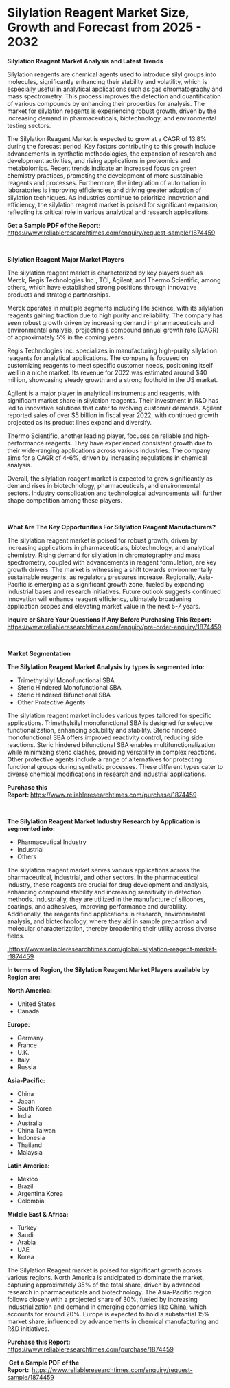<p><h1>Silylation Reagent Market Size, Growth and Forecast from 2025 - 2032</h1></p><p><strong>Silylation Reagent Market Analysis and Latest Trends</strong></p>
<p><p>Silylation reagents are chemical agents used to introduce silyl groups into molecules, significantly enhancing their stability and volatility, which is especially useful in analytical applications such as gas chromatography and mass spectrometry. This process improves the detection and quantification of various compounds by enhancing their properties for analysis. The market for silylation reagents is experiencing robust growth, driven by the increasing demand in pharmaceuticals, biotechnology, and environmental testing sectors.</p><p>The Silylation Reagent Market is expected to grow at a CAGR of 13.8% during the forecast period. Key factors contributing to this growth include advancements in synthetic methodologies, the expansion of research and development activities, and rising applications in proteomics and metabolomics. Recent trends indicate an increased focus on green chemistry practices, promoting the development of more sustainable reagents and processes. Furthermore, the integration of automation in laboratories is improving efficiencies and driving greater adoption of silylation techniques. As industries continue to prioritize innovation and efficiency, the silylation reagent market is poised for significant expansion, reflecting its critical role in various analytical and research applications.</p></p>
<p><strong>Get a Sample PDF of the Report:&nbsp;</strong> <a href="https://www.reliableresearchtimes.com/enquiry/request-sample/1874459?utm_campaign=3287&utm_medium=2&utm_source=Github&utm_content=ia&utm_term=13042025&utm_id=silylation-reagent">https://www.reliableresearchtimes.com/enquiry/request-sample/1874459</a></p>
<p>&nbsp;</p>
<p><strong>Silylation Reagent Major Market Players</strong></p>
<p><p>The silylation reagent market is characterized by key players such as Merck, Regis Technologies Inc., TCI, Agilent, and Thermo Scientific, among others, which have established strong positions through innovative products and strategic partnerships. </p><p>Merck operates in multiple segments including life science, with its silylation reagents gaining traction due to high purity and reliability. The company has seen robust growth driven by increasing demand in pharmaceuticals and environmental analysis, projecting a compound annual growth rate (CAGR) of approximately 5% in the coming years.</p><p>Regis Technologies Inc. specializes in manufacturing high-purity silylation reagents for analytical applications. The company is focused on customizing reagents to meet specific customer needs, positioning itself well in a niche market. Its revenue for 2022 was estimated around $40 million, showcasing steady growth and a strong foothold in the US market.</p><p>Agilent is a major player in analytical instruments and reagents, with significant market share in silylation reagents. Their investment in R&D has led to innovative solutions that cater to evolving customer demands. Agilent reported sales of over $5 billion in fiscal year 2022, with continued growth projected as its product lines expand and diversify.</p><p>Thermo Scientific, another leading player, focuses on reliable and high-performance reagents. They have experienced consistent growth due to their wide-ranging applications across various industries. The company aims for a CAGR of 4-6%, driven by increasing regulations in chemical analysis.</p><p>Overall, the silylation reagent market is expected to grow significantly as demand rises in biotechnology, pharmaceuticals, and environmental sectors. Industry consolidation and technological advancements will further shape competition among these players.</p></p>
<p>&nbsp;</p>
<p><strong>What Are The Key Opportunities For Silylation Reagent Manufacturers?</strong></p>
<p><p>The silylation reagent market is poised for robust growth, driven by increasing applications in pharmaceuticals, biotechnology, and analytical chemistry. Rising demand for silylation in chromatography and mass spectrometry, coupled with advancements in reagent formulation, are key growth drivers. The market is witnessing a shift towards environmentally sustainable reagents, as regulatory pressures increase. Regionally, Asia-Pacific is emerging as a significant growth zone, fueled by expanding industrial bases and research initiatives. Future outlook suggests continued innovation will enhance reagent efficiency, ultimately broadening application scopes and elevating market value in the next 5-7 years.</p></p>
<p><strong>Inquire or Share Your Questions If Any Before Purchasing This Report:</strong> <a href="https://www.reliableresearchtimes.com/enquiry/pre-order-enquiry/1874459?utm_campaign=3287&utm_medium=2&utm_source=Github&utm_content=ia&utm_term=13042025&utm_id=silylation-reagent">https://www.reliableresearchtimes.com/enquiry/pre-order-enquiry/1874459</a></p>
<p>&nbsp;</p>
<p><strong>Market Segmentation</strong></p>
<p><strong>The Silylation Reagent Market Analysis by types is segmented into:</strong></p>
<p><ul><li>Trimethylsilyl Monofunctional SBA</li><li>Steric Hindered Monofunctional SBA</li><li>Steric Hindered Bifunctional SBA</li><li>Other Protective Agents</li></ul></p>
<p><p>The silylation reagent market includes various types tailored for specific applications. Trimethylsilyl monofunctional SBA is designed for selective functionalization, enhancing solubility and stability. Steric hindered monofunctional SBA offers improved reactivity control, reducing side reactions. Steric hindered bifunctional SBA enables multifunctionalization while minimizing steric clashes, providing versatility in complex reactions. Other protective agents include a range of alternatives for protecting functional groups during synthetic processes. These different types cater to diverse chemical modifications in research and industrial applications.</p></p>
<p><strong>Purchase this Report:&nbsp;</strong><a href="https://www.reliableresearchtimes.com/purchase/1874459?utm_campaign=3287&utm_medium=2&utm_source=Github&utm_content=ia&utm_term=13042025&utm_id=silylation-reagent">https://www.reliableresearchtimes.com/purchase/1874459</a></p>
<p>&nbsp;</p>
<p><strong>The Silylation Reagent Market Industry Research by Application is segmented into:</strong></p>
<p><ul><li>Pharmaceutical Industry</li><li>Industrial</li><li>Others</li></ul></p>
<p><p>The silylation reagent market serves various applications across the pharmaceutical, industrial, and other sectors. In the pharmaceutical industry, these reagents are crucial for drug development and analysis, enhancing compound stability and increasing sensitivity in detection methods. Industrially, they are utilized in the manufacture of silicones, coatings, and adhesives, improving performance and durability. Additionally, the reagents find applications in research, environmental analysis, and biotechnology, where they aid in sample preparation and molecular characterization, thereby broadening their utility across diverse fields.</p></p>
<p><a href="https://www.reliableresearchtimes.com/global-silylation-reagent-market-r1874459?utm_campaign=3287&utm_medium=2&utm_source=Github&utm_content=ia&utm_term=13042025&utm_id=silylation-reagent">&nbsp;https://www.reliableresearchtimes.com/global-silylation-reagent-market-r1874459</a></p>
<p><strong>In terms of Region, the Silylation Reagent Market Players available by Region are:</strong></p>
<p>
    <p> <strong> North America: </strong>
        <ul>
            <li>United States</li>
            <li>Canada</li>
        </ul>
        </p> 
    <p> <strong> Europe: </strong>
        <ul>
            <li>Germany</li>
            <li>France</li>
            <li>U.K.</li>
            <li>Italy</li>
            <li>Russia</li>
        </ul>
        </p> 
    <p> <strong> Asia-Pacific: </strong>
        <ul>
            <li>China</li>
            <li>Japan</li>
            <li>South Korea</li>
            <li>India</li>
            <li>Australia</li>
            <li>China Taiwan</li>
            <li>Indonesia</li>
            <li>Thailand</li>
            <li>Malaysia</li>
        </ul>
        </p> 
    <p> <strong> Latin America: </strong>
        <ul>
            <li>Mexico</li>
            <li>Brazil</li>
            <li>Argentina Korea</li>
            <li>Colombia</li>
        </ul>
        </p> 
    <p> <strong> Middle East & Africa: </strong>
        <ul>
            <li>Turkey</li>
            <li>Saudi</li>
            <li>Arabia</li>
            <li>UAE</li>
            <li>Korea</li>
        </ul>
    </p>
    </p>
<p><p>The Silylation Reagent market is poised for significant growth across various regions. North America is anticipated to dominate the market, capturing approximately 35% of the total share, driven by advanced research in pharmaceuticals and biotechnology. The Asia-Pacific region follows closely with a projected share of 30%, fueled by increasing industrialization and demand in emerging economies like China, which accounts for around 20%. Europe is expected to hold a substantial 15% market share, influenced by advancements in chemical manufacturing and R&D initiatives.</p></p>
<p><strong>Purchase this Report: </strong><a href="https://www.reliableresearchtimes.com/purchase/1874459?utm_campaign=3287&utm_medium=2&utm_source=Github&utm_content=ia&utm_term=13042025&utm_id=silylation-reagent">https://www.reliableresearchtimes.com/purchase/1874459</a></p>
<p>&nbsp;<strong>Get a Sample PDF of the Report:&nbsp;&nbsp;</strong><a href="https://www.reliableresearchtimes.com/enquiry/request-sample/1874459?utm_campaign=3287&utm_medium=2&utm_source=Github&utm_content=ia&utm_term=13042025&utm_id=silylation-reagent">https://www.reliableresearchtimes.com/enquiry/request-sample/1874459</a></p>
<p><strong></strong></p>
<p><p></p><p></p><p></p></p>